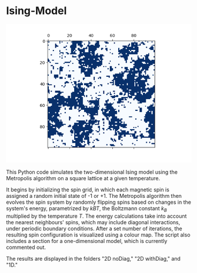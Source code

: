 # Ising-Model

![](https://github.com/epa058/Ising-Model/blob/main/criticalTemperature.png)

This Python code simulates the two-dimensional Ising model using the Metropolis algorithm on a square lattice at a given temperature. 

It begins by initializing the spin grid, in which each magnetic spin is assigned a random initial state of -1 or +1. The Metropolis algorithm then evolves the spin system by randomly flipping spins based on changes in the system's energy, parametrized by $kB T$, the Boltzmann constant $k_B$ multiplied by the temperature $T$. The energy calculations take into account the nearest neighbours' spins, which may include diagonal interactions, under periodic boundary conditions. After a set number of iterations, the resulting spin configuration is visualized using a colour map. The script also includes a section for a one-dimensional model, which is currently commented out.

The results are displayed in the folders "2D noDiag," "2D withDiag," and "1D."
